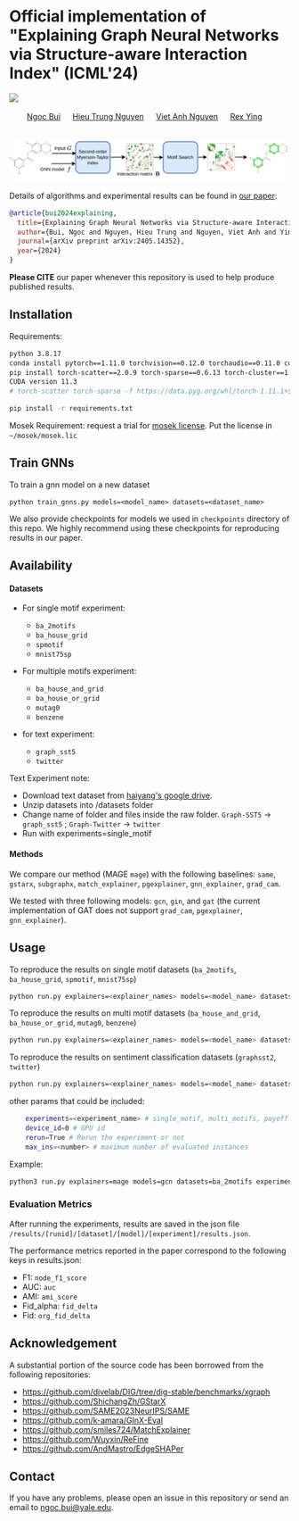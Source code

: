 # Official implementation of "Explaining Graph Neural Networks via Structure-aware Interaction Index" (ICML'24)

<a href="https://arxiv.org/abs/2405.14352"><img src="https://img.shields.io/badge/arxiv-2303.15433-red?style=for-the-badge"></a>
<div align="center">
  <a href="https://ngocbh.github.io/" target="_blank">Ngoc&nbsp;Bui</a> &emsp;
  <a href="https://hieunt91.github.io/" target="_blank">Hieu&nbsp;Trung&nbsp;Nguyen</a> &emsp;
  <a href="https://www.vietanhnguyen.net/" target="_blank">Viet&nbsp;Anh&nbsp;Nguyen</a> &emsp;
  <a href="https://www.cs.yale.edu/homes/ying-rex/" target="_blank">Rex&nbsp;Ying</a> &emsp;
  <br> <br>
</div>
<br>

<div align="center">
    <img width="1000" alt="teaser" src="assets/mage.png"/>
</div>


Details of algorithms and experimental results can be found in [our paper](https://arxiv.org/abs/2405.14352):
```bibtex
@article{bui2024explaining,
  title={Explaining Graph Neural Networks via Structure-aware Interaction Index},
  author={Bui, Ngoc and Nguyen, Hieu Trung and Nguyen, Viet Anh and Ying, Rex},
  journal={arXiv preprint arXiv:2405.14352},
  year={2024}
}
```
**Please CITE** our paper whenever this repository is used to help produce published results.

## Installation

Requirements:

```sh
python 3.8.17
conda install pytorch==1.11.0 torchvision==0.12.0 torchaudio==0.11.0 cudatoolkit=11.3 -c pytorch
pip install torch-scatter==2.0.9 torch-sparse==0.6.13 torch-cluster==1.6.0 torch-spline-conv==1.2.1 -f https://data.pyg.org/whl/torch-1.11.0+cu113.html
CUDA version 11.3
# torch-scatter torch-sparse -f https://data.pyg.org/whl/torch-1.11.1+${CUDA}.html
```

```sh
pip install -r requirements.txt
```

Mosek Requirement: request a trial for [mosek license](https://www.mosek.com/license/request/). Put the license in `~/mosek/mosek.lic`

## Train GNNs
To train a gnn model on a new dataset
```
python train_gnns.py models=<model_name> datasets=<dataset_name>
```

We also provide checkpoints for models we used in `checkpoints` directory of this repo. We highly recommend using these checkpoints for reproducing results in our paper.

## Availability

#### Datasets

- For single motif experiment: 
    - `ba_2motifs`
    - `ba_house_grid`
    - `spmotif`
    - `mnist75sp`
- For multiple motifs experiment: 
    - `ba_house_and_grid`
    - `ba_house_or_grid`
    - `mutag0`
    - `benzene`

- for text experiment:
    - `graph_sst5`
    - `twitter`

Text Experiment note:
- Download text dataset from [haiyang's google drive](https://drive.google.com/drive/folders/1dt0aGMBvCEUYzaG00TYu1D03GPO7305z).
- Unzip datasets into /datasets folder
- Change name of folder and files inside the raw folder. `Graph-SST5` -> `graph_sst5` ; `Graph-Twitter` -> `twitter` 
- Run with experiments=single_motif

#### Methods

We compare our method (MAGE `mage`) with the following baselines: `same`, `gstarx`, `subgraphx`, `match_explainer`, `pgexplainer`, `gnn_explainer`, `grad_cam`.

We tested with three following models: `gcn`, `gin`, and `gat` (the current implementation of GAT does not support `grad_cam`, `pgexplainer`, `gnn_explainer`).

## Usage
To reproduce the results on single motif datasets (`ba_2motifs`, `ba_house_grid`, `spmotif`, `mnist75sp`)
```sh
python run.py explainers=<explainer_names> models=<model_name> datasets=<dataset_name> experiments=single_motif
```


To reproduce the results on multi motif datasets (`ba_house_and_grid`, `ba_house_or_grid`, `mutag0`, `benzene`)
```sh
python run.py explainers=<explainer_names> models=<model_name> datasets=<dataset_name> experiments=multi_motifs
```

To reproduce the results on sentiment classification datasets (`graphsst2`, `twitter`)
```sh
python run.py explainers=<explainer_names> models=<model_name> datasets=<dataset_name> experiments=single_motif
```

other params that could be included:
```sh
    experiments=<experiment_name> # single_motif, multi_motifs, payoff
    device_id=0 # GPU id
    rerun=True # Rerun the experiment or not
    max_ins=<number> # maximum number of evaluated instances
```

Example:
```sh
python3 run.py explainers=mage models=gcn datasets=ba_2motifs experiments=single_motif rerun=True run_id=5 random_seed=1
```

### Evaluation Metrics
After running the experiments, results are saved in the json file `/results/[runid]/[dataset]/[model]/[experiment]/results.json`. 

The performance metrics reported in the paper correspond to the following keys in results.json:
- F1: `node_f1_score`
- AUC: `auc`
- AMI: `ami_score`
- Fid_alpha: `fid_delta`
- Fid: `org_fid_delta`

## Acknowledgement

A substantial portion of the source code has been borrowed from the following repositories:

- https://github.com/divelab/DIG/tree/dig-stable/benchmarks/xgraph
- https://github.com/ShichangZh/GStarX
- https://github.com/SAME2023NeurIPS/SAME
- https://github.com/k-amara/GInX-Eval
- https://github.com/smiles724/MatchExplainer
- https://github.com/Wuyxin/ReFine
- https://github.com/AndMastro/EdgeSHAPer

## Contact

If you have any problems, please open an issue in this repository or send an email to [ngoc.bui@yale.edu](mailto:ngoc.bui@yale.edu).
